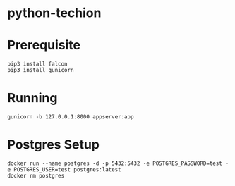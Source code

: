 # python-techion

# Prerequisite
```shell
pip3 install falcon
pip3 install gunicorn
```

# Running
```shell
gunicorn -b 127.0.0.1:8000 appserver:app 
```

# Postgres Setup
```shell
docker run --name postgres -d -p 5432:5432 -e POSTGRES_PASSWORD=test -e POSTGRES_USER=test postgres:latest
docker rm postgres
```